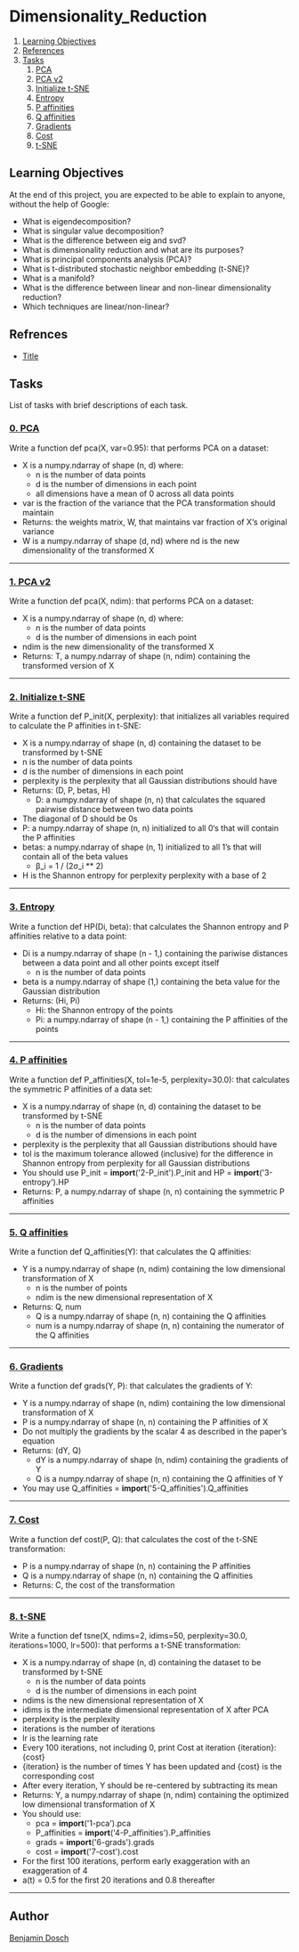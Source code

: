 # Dimensionality_Reduction

1. [Learning Objectives](#learning-objectives)
2. [References](#references)
3. [Tasks](#tasks)
	1. [PCA](#0-pca)
	2. [PCA v2](#1-pca-v2)
	3. [Initialize t-SNE](#2-initialize-t-sne)
	4. [Entropy](#3-entropy)
	5. [P affinities](#4-p-affinities)
	6. [Q affinities](#5-q-affinities)
	7. [Gradients](#6-gradients)
	8. [Cost](#7-cost)
	9. [t-SNE](#8-t-sne)

## Learning Objectives
At the end of this project, you are expected to be able to explain to anyone, without the help of Google:

* What is eigendecomposition?
* What is singular value decomposition?
* What is the difference between eig and svd?
* What is dimensionality reduction and what are its purposes?
* What is principal components analysis (PCA)?
* What is t-distributed stochastic neighbor embedding (t-SNE)?
* What is a manifold?
* What is the difference between linear and non-linear dimensionality reduction?
* Which techniques are linear/non-linear?

## Refrences

* [Title](www.url.com "Title")

## Tasks
List of tasks with brief descriptions of each task.

### [0. PCA](https://github.com/BenDoschGit/holbertonschool-machine_learning/blob/main/unsupervised_learning/0x00-dimensionality_reduction/0-pca.py "0. PCA")

Write a function def pca(X, var=0.95): that performs PCA on a dataset:

* X is a numpy.ndarray of shape (n, d) where:
	* n is the number of data points
	* d is the number of dimensions in each point
	* all dimensions have a mean of 0 across all data points
* var is the fraction of the variance that the PCA transformation should maintain
* Returns: the weights matrix, W, that maintains var fraction of X‘s original variance
* W is a numpy.ndarray of shape (d, nd) where nd is the new dimensionality of the transformed X

---

### [1. PCA v2](https://github.com/BenDoschGit/holbertonschool-machine_learning/blob/main/unsupervised_learning/0x00-dimensionality_reduction/1-pca.py "1. PCA v2")

Write a function def pca(X, ndim): that performs PCA on a dataset:

* X is a numpy.ndarray of shape (n, d) where:
	* n is the number of data points
	* d is the number of dimensions in each point
* ndim is the new dimensionality of the transformed X
* Returns: T, a numpy.ndarray of shape (n, ndim) containing the transformed version of X

---

### [2. Initialize t-SNE](https://github.com/BenDoschGit/holbertonschool-machine_learning/blob/main/unsupervised_learning/0x00-dimensionality_reduction/2-P_init.py "2. Initialize t-SNE")

Write a function def P_init(X, perplexity): that initializes all variables required to calculate the P affinities in t-SNE:

* X is a numpy.ndarray of shape (n, d) containing the dataset to be transformed by t-SNE
* n is the number of data points
* d is the number of dimensions in each point
* perplexity is the perplexity that all Gaussian distributions should have
* Returns: (D, P, betas, H)
	* D: a numpy.ndarray of shape (n, n) that calculates the squared pairwise distance between two data points
* The diagonal of D should be 0s
* P: a numpy.ndarray of shape (n, n) initialized to all 0‘s that will contain the P affinities
* betas: a numpy.ndarray of shape (n, 1) initialized to all 1’s that will contain all of the beta values
	* β_i = 1 / (2σ_i ** 2)
* H is the Shannon entropy for perplexity perplexity with a base of 2

---

### [3. Entropy](https://github.com/BenDoschGit/holbertonschool-machine_learning/blob/main/unsupervised_learning/0x00-dimensionality_reduction/3-entropy.py "3. Entropy")

Write a function def HP(Di, beta): that calculates the Shannon entropy and P affinities relative to a data point:

* Di is a numpy.ndarray of shape (n - 1,) containing the pariwise distances between a data point and all other points except itself
	* n is the number of data points
* beta is a numpy.ndarray of shape (1,) containing the beta value for the Gaussian distribution
* Returns: (Hi, Pi)
	* Hi: the Shannon entropy of the points
	* Pi: a numpy.ndarray of shape (n - 1,) containing the P affinities of the points


---

### [4. P affinities](https://github.com/BenDoschGit/holbertonschool-machine_learning/blob/main/unsupervised_learning/0x00-dimensionality_reduction/4-P_affinities.py "4. P affinities")

Write a function def P_affinities(X, tol=1e-5, perplexity=30.0): that calculates the symmetric P affinities of a data set:

* X is a numpy.ndarray of shape (n, d) containing the dataset to be transformed by t-SNE
	* n is the number of data points
	* d is the number of dimensions in each point
* perplexity is the perplexity that all Gaussian distributions should have
* tol is the maximum tolerance allowed (inclusive) for the difference in Shannon entropy from perplexity for all Gaussian distributions
* You should use P_init = __import__('2-P_init').P_init and HP = __import__('3-entropy').HP
* Returns: P, a numpy.ndarray of shape (n, n) containing the symmetric P affinities

---

### [5. Q affinities](https://github.com/BenDoschGit/holbertonschool-machine_learning/blob/main/unsupervised_learning/0x00-dimensionality_reduction/5-Q_affinities.py "5. Q affinities")

Write a function def Q_affinities(Y): that calculates the Q affinities:

* Y is a numpy.ndarray of shape (n, ndim) containing the low dimensional transformation of X
	* n is the number of points
	* ndim is the new dimensional representation of X
* Returns: Q, num
	* Q is a numpy.ndarray of shape (n, n) containing the Q affinities
	* num is a numpy.ndarray of shape (n, n) containing the numerator of the Q affinities

---

### [6. Gradients](https://github.com/BenDoschGit/holbertonschool-machine_learning/blob/main/unsupervised_learning/0x00-dimensionality_reduction/6-grads.py "6. Gradients")

Write a function def grads(Y, P): that calculates the gradients of Y:

* Y is a numpy.ndarray of shape (n, ndim) containing the low dimensional transformation of X
* P is a numpy.ndarray of shape (n, n) containing the P affinities of X
* Do not multiply the gradients by the scalar 4 as described in the paper’s equation
* Returns: (dY, Q)
	* dY is a numpy.ndarray of shape (n, ndim) containing the gradients of Y
	* Q is a numpy.ndarray of shape (n, n) containing the Q affinities of Y
* You may use Q_affinities = __import__('5-Q_affinities').Q_affinities

---

### [7. Cost](https://github.com/BenDoschGit/holbertonschool-machine_learning/blob/main/unsupervised_learning/0x00-dimensionality_reduction/7-cost.py "7. Cost")

Write a function def cost(P, Q): that calculates the cost of the t-SNE transformation:

* P is a numpy.ndarray of shape (n, n) containing the P affinities
* Q is a numpy.ndarray of shape (n, n) containing the Q affinities
* Returns: C, the cost of the transformation

---

### [8. t-SNE](https://github.com/BenDoschGit/holbertonschool-machine_learning/blob/main/unsupervised_learning/0x00-dimensionality_reduction/8-tsne.py "8. t-SNE")

Write a function def tsne(X, ndims=2, idims=50, perplexity=30.0, iterations=1000, lr=500): that performs a t-SNE transformation:

* X is a numpy.ndarray of shape (n, d) containing the dataset to be transformed by t-SNE
	* n is the number of data points
	* d is the number of dimensions in each point
* ndims is the new dimensional representation of X
* idims is the intermediate dimensional representation of X after PCA
* perplexity is the perplexity
* iterations is the number of iterations
* lr is the learning rate
* Every 100 iterations, not including 0, print Cost at iteration {iteration}: {cost}
* {iteration} is the number of times Y has been updated and {cost} is the corresponding cost
* After every iteration, Y should be re-centered by subtracting its mean
* Returns: Y, a numpy.ndarray of shape (n, ndim) containing the optimized low dimensional transformation of X
* You should use:
	* pca = __import__('1-pca').pca
	* P_affinities = __import__('4-P_affinities').P_affinities
	* grads = __import__('6-grads').grads
	* cost = __import__('7-cost').cost
* For the first 100 iterations, perform early exaggeration with an exaggeration of 4
* a(t) = 0.5 for the first 20 iterations and 0.8 thereafter

---

## Author

[Benjamin Dosch](https://github.com/BenDoschGit)
